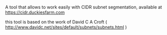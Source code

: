 A tool that allows to work easily with CIDR subnet segmentation, available at https://cidr.duckiesfarm.com

this tool is based on the work of David C A Croft ( http://www.davidc.net/sites/default/subnets/subnets.html )
